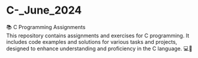 # C-_June_2024
📚 C Programming Assignments  
This repository contains assignments and exercises for C programming. 
It includes code examples and solutions for various tasks and projects, designed to enhance understanding and proficiency in the C language. 💻🚀
